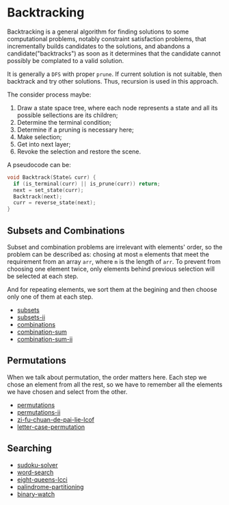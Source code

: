 # Backtracking

Backtracking is a general algorithm for finding solutions to some computational problems, notably constraint satisfaction problems, that incrementally builds candidates to the solutions, and abandons a candidate("backtracks") as soon as it determines that the candidate cannot possibly be complated to a valid solution.

It is generally a `DFS` with proper `prune`. If current solution is not suitable, then backtrack and try other solutions. Thus, recursion is used in this approach.

The consider process maybe:

1. Draw a state space tree, where each node represents a state and all its possible sellections are its children;
2. Determine the terminal condition;
3. Determine if a pruning is necessary here;
4. Make selection;
5. Get into next layer;
6. Revoke the selection and restore the scene.

A pseudocode can be:

```C++
void Backtrack(State& curr) {
  if (is_terminal(curr) || is_prune(curr)) return;
  next = set_state(curr);
  Backtrack(next);
  curr = reverse_state(next);
}
```

## Subsets and Combinations

Subset and combination problems are irrelevant with elements' order, so the problem can be described as: chosing at most `m` elements that meet the requirement from an array `arr`, where `m` is the length of `arr`. To prevent from choosing one element twice, only elements behind previous selection will be selected at each step.

And for repeating elements, we sort them at the begining and then choose only one of them at each step.

- [subsets](https://leetcode-cn.com/problems/subsets/)
- [subsets-ii](https://leetcode-cn.com/problems/subsets-ii/)
- [combinations](https://leetcode-cn.com/problems/combinations/)
- [combination-sum](https://leetcode-cn.com/problems/combination-sum/)
- [combination-sum-ii](https://leetcode-cn.com/problems/combination-sum-ii/)

## Permutations

When we talk about permutation, the order matters here. Each step we chose an element from all the rest, so we have to remember all the elements we have chosen and select from the other.

- [permutations](https://leetcode-cn.com/problems/permutations/)
- [permutations-ii](https://leetcode-cn.com/problems/permutations-ii/)
- [zi-fu-chuan-de-pai-lie-lcof](https://leetcode-cn.com/problems/zi-fu-chuan-de-pai-lie-lcof/)
- [letter-case-permutation](https://leetcode-cn.com/problems/letter-case-permutation/)

## Searching

- [sudoku-solver](https://leetcode-cn.com/problems/sudoku-solver/)
- [word-search](https://leetcode-cn.com/problems/word-search/)
- [eight-queens-lcci](https://leetcode-cn.com/problems/eight-queens-lcci/)
- [palindrome-partitioning](https://leetcode-cn.com/problems/palindrome-partitioning/)
- [binary-watch](https://leetcode-cn.com/problems/binary-watch/)

